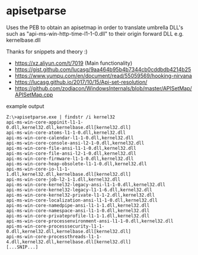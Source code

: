 # apisetparse
Uses the PEB to obtain an apisetmap in order to translate umbrella DLL's such as "api-ms-win-http-time-l1-1-0.dll" to their origin forward DLL e.g. kernelbase.dll


Thanks for snippets and theory :)
- https://xz.aliyun.com/t/7019   (Main functionality)
- https://gist.github.com/lucasg/9aa464b95b4b7344cb0cddbdb4214b25
- https://www.yumpu.com/en/document/read/55059569/hooking-nirvana
- https://lucasg.github.io/2017/10/15/Api-set-resolution/
- https://github.com/zodiacon/WindowsInternals/blob/master/APISetMap/APISetMap.cpp


example output
```
Z:\>apisetparse.exe | findstr /i kernel32
api-ms-win-core-appinit-l1-1-0.dll,kernel32.dll,kernelbase.dll[kernel32.dll]
api-ms-win-core-atoms-l1-1-0.dll,kernel32.dll
api-ms-win-core-calendar-l1-1-0.dll,kernel32.dll
api-ms-win-core-console-ansi-l2-1-0.dll,kernel32.dll
api-ms-win-core-file-ansi-l1-1-0.dll,kernel32.dll
api-ms-win-core-file-ansi-l2-1-0.dll,kernel32.dll
api-ms-win-core-firmware-l1-1-0.dll,kernel32.dll
api-ms-win-core-heap-obsolete-l1-1-0.dll,kernel32.dll
api-ms-win-core-io-l1-1-1.dll,kernel32.dll,kernelbase.dll[kernel32.dll]
api-ms-win-core-job-l2-1-1.dll,kernel32.dll
api-ms-win-core-kernel32-legacy-ansi-l1-1-0.dll,kernel32.dll
api-ms-win-core-kernel32-legacy-l1-1-6.dll,kernel32.dll
api-ms-win-core-kernel32-private-l1-1-2.dll,kernel32.dll
api-ms-win-core-localization-ansi-l1-1-0.dll,kernel32.dll
api-ms-win-core-namedpipe-ansi-l1-1-1.dll,kernel32.dll
api-ms-win-core-namespace-ansi-l1-1-0.dll,kernel32.dll
api-ms-win-core-privateprofile-l1-1-1.dll,kernel32.dll
api-ms-win-core-processenvironment-ansi-l1-1-0.dll,kernel32.dll
api-ms-win-core-processsecurity-l1-1-0.dll,kernel32.dll,kernelbase.dll[kernel32.dll]
api-ms-win-core-processthreads-l1-1-4.dll,kernel32.dll,kernelbase.dll[kernel32.dll]
[...SNIP...]
```
